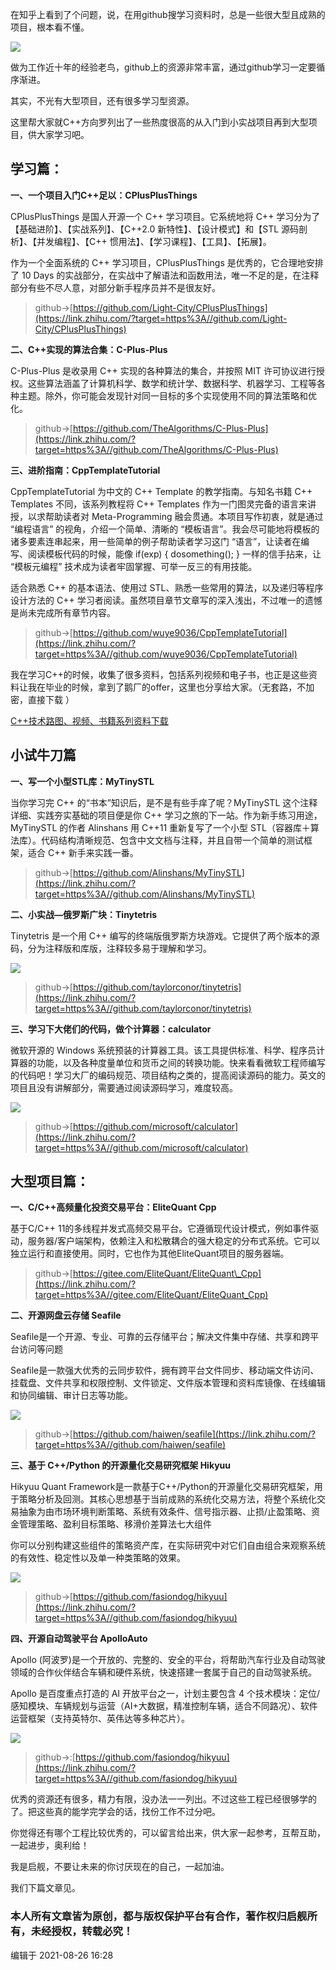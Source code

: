 在知乎上看到了个问题，说，在用github搜学习资料时，总是一些很大型且成熟的项目，根本看不懂。

  

  

![](https://pic4.zhimg.com/v2-7364620f5d1a12fc38ce4ba015610ba3_b.jpg)  

  

做为工作近十年的经验老鸟，github上的资源非常丰富，通过github学习一定要循序渐进。

  

其实，不光有大型项目，还有很多学习型资源。

  

这里帮大家就C++方向罗列出了一些热度很高的从入门到小实战项目再到大型项目，供大家学习吧。

  

## 学习篇：

  

**一、一个项目入门C++足以：CPlusPlusThings**

  

CPlusPlusThings 是国人开源一个 C++ 学习项目。它系统地将 C++ 学习分为了【基础进阶】、【实战系列】、【C++2.0 新特性】、【设计模式】和【STL 源码剖析】、【并发编程】、【C++ 惯用法】、【学习课程】、【工具】、【拓展】。

  

作为一个全面系统的 C++ 学习项目，CPlusPlusThings 是优秀的，它合理地安排了 10 Days 的实战部分，在实战中了解语法和函数用法，唯一不足的是，在注释部分有些不尽人意，对部分新手程序员并不是很友好。

  

> github->[https://github.com/Light-City/CPlusPlusThings](https://link.zhihu.com/?target=https%3A//github.com/Light-City/CPlusPlusThings)

  

**二、C++实现的算法合集：C-Plus-Plus**

  

C-Plus-Plus 是收录用 C++ 实现的各种算法的集合，并按照 MIT 许可协议进行授权。这些算法涵盖了计算机科学、数学和统计学、数据科学、机器学习、工程等各种主题。除外，你可能会发现针对同一目标的多个实现使用不同的算法策略和优化。

  

> github->[https://github.com/TheAlgorithms/C-Plus-Plus](https://link.zhihu.com/?target=https%3A//github.com/TheAlgorithms/C-Plus-Plus)

  

**三、进阶指南：CppTemplateTutorial**

  

CppTemplateTutorial 为中文的 C++ Template 的教学指南。与知名书籍 C++ Templates 不同，该系列教程将 C++ Templates 作为一门图灵完备的语言来讲授，以求帮助读者对 Meta-Programming 融会贯通。本项目写作初衷，就是通过 “编程语言” 的视角，介绍一个简单、清晰的 “模板语言”。我会尽可能地将模板的诸多要素连串起来，用一些简单的例子帮助读者学习这门 “语言”，让读者在编写、阅读模板代码的时候，能像 if(exp) { dosomething(); } 一样的信手拈来，让 “模板元编程” 技术成为读者牢固掌握、可举一反三的有用技能。

  

适合熟悉 C++ 的基本语法、使用过 STL、熟悉一些常用的算法，以及递归等程序设计方法的 C++ 学习者阅读。虽然项目章节文章写的深入浅出，不过唯一的遗憾是尚未完成所有章节内容。

  

> github->[https://github.com/wuye9036/CppTemplateTutorial](https://link.zhihu.com/?target=https%3A//github.com/wuye9036/CppTemplateTutorial)

  

我在学习C++的时候，收集了很多资料，包括系列视频和电子书，也正是这些资料让我在毕业的时候，拿到了鹅厂的offer，这里也分享给大家。（无套路，不加密，直接下载 ）

  

[C++技术路图、视频、书籍系列资料下载](https://link.zhihu.com/?target=https%3A//mp.weixin.qq.com/s/ntCoAKFz6dAQNKzsg1_0VA)

  

## 小试牛刀篇

  

**一、写一个小型STL库：MyTinySTL**

  

当你学习完 C++ 的“书本”知识后，是不是有些手痒了呢？MyTinySTL 这个注释详细、实践夯实基础的项目便是你 C++ 学习之旅的下一站。作为新手练习用途，MyTinySTL 的作者 Alinshans 用 C++11 重新复写了一个小型 STL（容器库＋算法库）。代码结构清晰规范、包含中文文档与注释，并且自带一个简单的测试框架，适合 C++ 新手来实践一番。

  

> github->[https://github.com/Alinshans/MyTinySTL](https://link.zhihu.com/?target=https%3A//github.com/Alinshans/MyTinySTL)

  

**二、小实战—俄罗斯广块：Tinytetris**

  

Tinytetris 是一个用 C++ 编写的终端版俄罗斯方块游戏。它提供了两个版本的源码，分为注释版和库版，注释较多易于理解和学习。  

![](https://pic3.zhimg.com/v2-87c7a3ec7ac3cab7977812800821080e_b.jpg) 

  

> github->[https://github.com/taylorconor/tinytetris](https://link.zhihu.com/?target=https%3A//github.com/taylorconor/tinytetris)

  

**三、学习下大佬们的代码，做个计算器：calculator**

  

微软开源的 Windows 系统预装的计算器工具。该工具提供标准、科学、程序员计算器的功能，以及各种度量单位和货币之间的转换功能。快来看看微软工程师编写的代码吧！学习大厂的编码规范、项目结构之类的，提高阅读源码的能力。英文的项目且没有讲解部分，需要通过阅读源码学习，难度较高。  

![](https://pic3.zhimg.com/v2-4de82d15eb8495d4dfda7499184d5b4a_b.jpg) 

  

> github->[https://github.com/microsoft/calculator](https://link.zhihu.com/?target=https%3A//github.com/microsoft/calculator)

  

## 大型项目篇：

  

**一、C/C++高频量化投资交易平台：EliteQuant Cpp**

  

基于C/C++ 11的多线程并发式高频交易平台。它遵循现代设计模式，例如事件驱动，服务器/客户端架构，依赖注入和松散耦合的强大稳定的分布式系统。它可以独立运行和直接使用。同时，它也作为其他EliteQuant项目的服务器端。

  

> github->[https://gitee.com/EliteQuant/EliteQuant\_Cpp](https://link.zhihu.com/?target=https%3A//gitee.com/EliteQuant/EliteQuant_Cpp)

  

**二、开源网盘云存储 Seafile**

  

Seafile是一个开源、专业、可靠的云存储平台；解决文件集中存储、共享和跨平台访问等问题

  

Seafile是一款强大优秀的云同步软件，拥有跨平台文件同步、移动端文件访问、挂载盘、文件共享和权限控制、文件锁定、文件版本管理和资料库镜像、在线编辑和协同编辑、审计日志等功能。  

![](https://pic2.zhimg.com/v2-d10f1352aa36d739a0586c6a95ee7b7d_b.jpg)
  

> github->[https://github.com/haiwen/seafile](https://link.zhihu.com/?target=https%3A//github.com/haiwen/seafile)

  

**三、基于 C++/Python 的开源量化交易研究框架 Hikyuu**

  

Hikyuu Quant Framework是一款基于C++/Python的开源量化交易研究框架，用于策略分析及回测。其核心思想基于当前成熟的系统化交易方法，将整个系统化交易抽象为由市场环境判断策略、系统有效条件、信号指示器、止损/止盈策略、资金管理策略、盈利目标策略、移滑价差算法七大组件

  

你可以分别构建这些组件的策略资产库，在实际研究中对它们自由组合来观察系统的有效性、稳定性以及单一种类策略的效果。

  

  

![](https://pic1.zhimg.com/v2-c4697e6920aac8a87fbe7bd0ac18446c_b.jpg)

  

> github->[https://github.com/fasiondog/hikyuu](https://link.zhihu.com/?target=https%3A//github.com/fasiondog/hikyuu)

  

**四、开源自动驾驶平台 ApolloAuto**

  

Apollo (阿波罗)是一个开放的、完整的、安全的平台，将帮助汽车行业及自动驾驶领域的合作伙伴结合车辆和硬件系统，快速搭建一套属于自己的自动驾驶系统。

  

Apollo 是百度重点打造的 AI 开放平台之一，计划主要包含 4 个技术模块：定位/感知模块、车辆规划与运营（AI+大数据，精准控制车辆，适合不同路况）、软件运营框架（支持英特尔、英伟达等多种芯片）。  

![](https://pic4.zhimg.com/v2-8b27438229f52fd29dbeca872cb63c87_b.jpg)

  

  

> github->:[https://github.com/fasiondog/hikyuu](https://link.zhihu.com/?target=https%3A//github.com/fasiondog/hikyuu)

  

优秀的资源还有很多，精力有限，没办法一一列出。不过这些工程已经很够学的了。把这些真的能学完学会的话，找份工作不过分吧。

  

你觉得还有哪个工程比较优秀的，可以留言给出来，供大家一起参考，互帮互助，一起进步，奥利给！

  

我是启舰，不要让未来的你讨厌现在的自己，一起加油。

  

我们下篇文章见。

  

### 本人所有文章皆为原创，都与版权保护平台有合作，著作权归启舰所有，未经授权，转载必究！

编辑于 2021-08-26 16:28